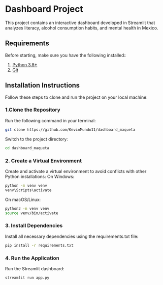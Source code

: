 # Dashboard Project
This project contains an interactive dashboard developed in Streamlit that analyzes literacy, alcohol consumption habits, and mental health in Mexico.
## **Requirements**

Before starting, make sure you have the following installed::

1. [Python 3.8+](https://www.python.org/downloads/)
2. [Git](https://git-scm.com/downloads)

## **Installation Instructions**

Follow these steps to clone and run the project on your local machine:

### **1.Clone the Repository**
Run the following command in your terminal:
```bash
git clone https://github.com/KevinMundo11/dashboard_maqueta
```
Switch to the project directory:
```bash
cd dashboard_maqueta
```
### **2. Create a Virtual Environment**
Create and activate a virtual environment to avoid conflicts with other Python installations: 
On Windows:
```bash
python -m venv venv
venv\Scripts\activate
```
On macOS/Linux:
```bash
python3 -m venv venv
source venv/bin/activate
```

### **3. Install Dependencies**
Install all necessary dependencies using the requirements.txt file:
```bash
pip install -r requirements.txt
```
### **4. Run the Application**
Run the Streamlit dashboard:
```bash
streamlit run app.py
```


